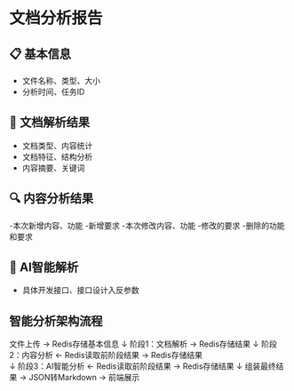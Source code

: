# 文档分析报告
## 📋 基本信息
- 文件名称、类型、大小
- 分析时间、任务ID
## 📄 文档解析结果
- 文档类型、内容统计
- 文档特征、结构分析
- 内容摘要、关键词
## 🔍 内容分析结果
-本次新增内容、功能
-新增要求
-本次修改内容、功能
-修改的要求
-删除的功能和要求
## 🤖 AI智能解析
- 具体开发接口、接口设计入反参数

## 智能分析架构流程
文件上传 → Redis存储基本信息
    ↓
阶段1：文档解析 → Redis存储结果
    ↓
阶段2：内容分析 ← Redis读取前阶段结果 → Redis存储结果  
    ↓
阶段3：AI智能分析 ← Redis读取前阶段结果 → Redis存储结果
    ↓
组装最终结果 → JSON转Markdown → 前端展示